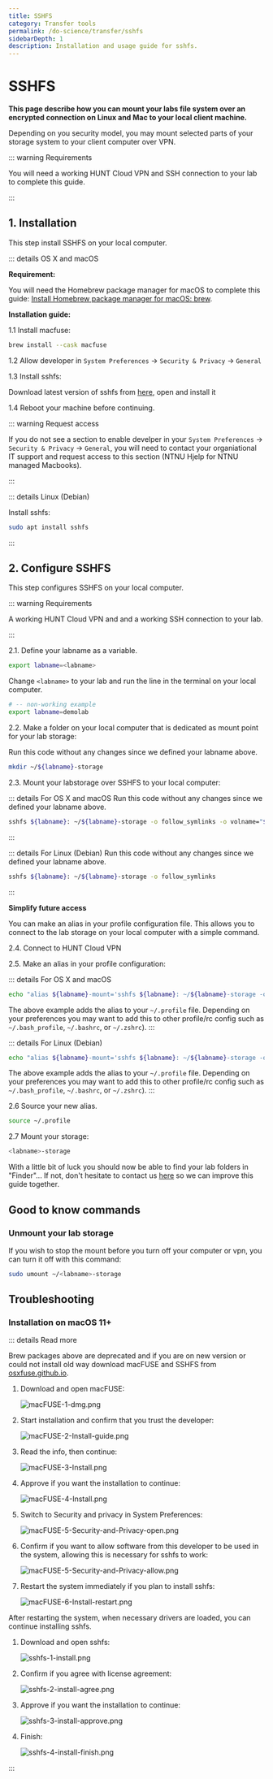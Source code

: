 ```yaml
---
title: SSHFS
category: Transfer tools
permalink: /do-science/transfer/sshfs
sidebarDepth: 1
description: Installation and usage guide for sshfs.
---
```


# SSHFS

**This page describe how you can mount your labs file system over an encrypted connection on Linux and Mac to your local client machine.**

Depending on you security model, you may mount selected parts of your storage system to your client computer over VPN.

::: warning Requirements

You will need a working HUNT Cloud VPN and SSH connection to your lab to complete this guide.

:::

## 1. Installation 

This step install SSHFS on your local computer.

::: details OS X and macOS

**Requirement:** 

You will need the Homebrew package manager for macOS to complete this guide: [Install Homebrew package manager for macOS: brew](https://brew.sh/).

**Installation guide:**

1.1 Install macfuse:

   ```bash
   brew install --cask macfuse
   ```

1.2 Allow developer in `System Preferences` -> `Security & Privacy` -> `General`

1.3 Install sshfs:

   Download latest version of sshfs from [here](https://github.com/osxfuse/sshfs/releases), open and install it

1.4 Reboot your machine before continuing.

   ::: warning Request access
   
   If you do not see a section to enable develper in your `System Preferences` -> `Security & Privacy` -> `General`, you will need to contact your organiational IT support and request access to this section (NTNU Hjelp for NTNU managed Macbooks).

:::



::: details Linux (Debian)

Install sshfs:

   ```bash
   sudo apt install sshfs
   ```
:::


## 2. Configure SSHFS

This step configures SSHFS on your local computer.

::: warning Requirements

A working HUNT Cloud VPN and and a working SSH connection to your lab.

:::


2.1. Define your labname as a variable.

   ```bash
   export labname=<labname>
   ```
  
   Change `<labname>` to your lab and run the line in the terminal on your local computer.
   
   ```bash
   # -- non-working example
   export labname=demolab
   ```

2.2. Make a folder on your local computer that is dedicated as mount point for your lab storage:

Run this code without any changes since we defined your labname above.
   ```bash
   mkdir ~/${labname}-storage
   ```


2.3. Mount your labstorage over SSHFS to your local computer:

::: details For OS X and macOS
Run this code without any changes since we defined your labname above.
   ```bash
   sshfs ${labname}: ~/${labname}-storage -o follow_symlinks -o volname="${labname}-storage"
   ```
:::

::: details For Linux (Debian)
Run this code without any changes since we defined your labname above.
   ```bash
   sshfs ${labname}: ~/${labname}-storage -o follow_symlinks
   ```
:::


**Simplify future access**

You can make an alias in your profile configuration file. This allows you to connect to the lab storage on your local computer with a simple command.

2.4. Connect to HUNT Cloud VPN

2.5. Make an alias in your profile configuration:

::: details For OS X and macOS

   ```bash
   echo "alias ${labname}-mount='sshfs ${labname}: ~/${labname}-storage -o follow_symlinks -o volname=${labname}'" >> ~/.profile
   ```
   The above example adds the alias to your `~/.profile` file. Depending on your preferences you may want to add this to other profile/rc config such as `~/.bash_profile`, `~/.bashrc`, or `~/.zshrc`).
:::
   
::: details For Linux (Debian)
   ```bash
   echo "alias ${labname}-mount='sshfs ${labname}: ~/${labname}-storage -o follow_symlinks'" >> ~/.profile
   ```
   The above example adds the alias to your `~/.profile` file. Depending on your preferences you may want to add this to other profile/rc config such as `~/.bash_profile`, `~/.bashrc`, or `~/.zshrc`).
:::
   
2.6 Source your new alias. 

  ```bash
  source ~/.profile
  ```

2.7 Mount your storage: 

  ```bash
  <labname>-storage
  ```

With a little bit of luck you should now be able to find your lab folders in "Finder"... If not, don't hesitate to contact us [here](/contact) so we can improve this guide together.

## Good to know commands

### Unmount your lab storage

If you wish to stop the mount before you turn off your computer or vpn, you can turn it off with this command:

  ```bash
  sudo umount ~/<labname>-storage
  ```

## Troubleshooting

### Installation on macOS 11+

::: details Read more

Brew packages above are deprecated and if you are on new version or could not install old way download
macFUSE and SSHFS from [osxfuse.github.io](https://osxfuse.github.io/).

1. Download and open macFUSE:

    ![macFUSE-1-dmg.png](./images/macFUSE-1-dmg.png)

2. Start installation and confirm that you trust the developer:

    ![macFUSE-2-Install-guide.png](./images/macFUSE-2-Install-guide.png)

3. Read the info, then continue:

    ![macFUSE-3-Install.png](./images/macFUSE-3-Install.png)

4. Approve if you want the installation to continue:

    ![macFUSE-4-Install.png](./images/macFUSE-4-Install.png)

5. Switch to Security and privacy in System Preferences:

    ![macFUSE-5-Security-and-Privacy-open.png](./images/macFUSE-5-Security-and-Privacy-open.png)

6. Confirm if you want to allow software from this developer to be used in the system,
   allowing this is necessary for sshfs to work:

    ![macFUSE-5-Security-and-Privacy-allow.png](./images/macFUSE-5-Security-and-Privacy-allow.png)

7. Restart the system immediately if you plan to install sshfs:

    ![macFUSE-6-Install-restart.png](./images/macFUSE-6-Install-restart.png)

After restarting the system, when necessary drivers are loaded, you can continue installing sshfs.

1. Download and open sshfs:

    ![sshfs-1-install.png](./images/sshfs-1-install.png)

2. Confirm if you agree with license agreement:

    ![sshfs-2-install-agree.png](./images/sshfs-2-install-agree.png)

3. Approve if you want the installation to continue:

    ![sshfs-3-install-approve.png](./images/sshfs-3-install-approve.png)

4. Finish:

    ![sshfs-4-install-finish.png](./images/sshfs-4-install-finish.png)

:::
